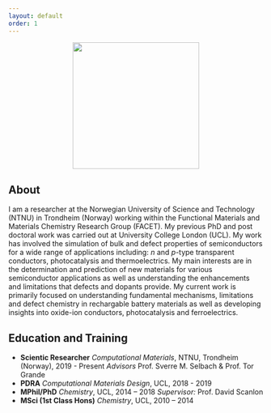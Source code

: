 ```yaml
---
layout: default
order: 1
---
```


<center><img src="./assets/profile.png" width="auto" height="250" /></center>


## About
I am a researcher at the Norwegian University of Science and Technology (NTNU) in Trondheim (Norway) working within the Functional Materials and Materials Chemistry Research Group (FACET). My previous PhD and post doctoral work was carried out at University College London (UCL). My work has involved the simulation of bulk and defect properties of semiconductors for a wide range of applications including: *n* and *p*-type transparent conductors, photocatalysis and thermoelectrics. My main interests are in the determination and prediction of new materials for various semiconductor applications as well as understanding the enhancements and limitations that defects and dopants provide. My current work is primarily focused on understanding fundamental mechanisms, limitations and defect chemistry in rechargable battery materials as well as developing insights into oxide-ion conductors, photocatalysis and ferroelectrics. 

## Education and Training
 - **Scientic Researcher** *Computational Materials*, NTNU, Trondheim (Norway), 2019 - Present 
 *Advisors* Prof. Sverre M. Selbach & Prof. Tor Grande
 - **PDRA** *Computational Materials Design*, UCL, 2018 - 2019
 - **MPhil/PhD** *Chemistry*, UCL, 2014 – 2018 
 *Supervisor:* Prof. David Scanlon
 - **MSci (1st Class Hons)** *Chemistry*, UCL, 2010 – 2014
